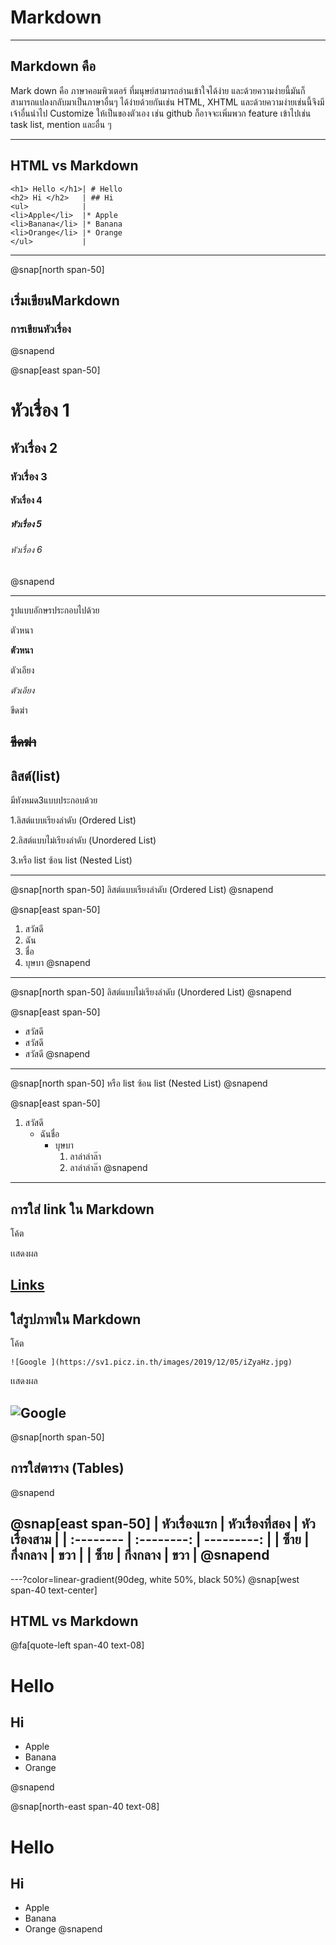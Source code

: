 # Markdown
---
## Markdown คือ 
    
 Mark down คือ ภาษาคอมพิวเตอร์ ที่มนุษย์สามารถอ่านเข้าใจได้ง่าย
    และด้วยความง่ายนี้มันก็สามารถแปลงกลับมาเป็นภาษาอื่นๆ
    ได้ง่ายด้วยกันเช่น HTML, XHTML และด้วยความง่ายเช่นนี้จึงมีเจ้าอื่นนำไป Customize ให้เป็นของตัวเอง
    เช่น github ก็อาจจะเพิ่มพวก feature 
    เข้าไปเช่น task list, mention และอื่น ๆ 

---

## HTML vs Markdown

    <h1> Hello </h1>| # Hello
    <h2> Hi </h2>   | ## Hi
    <ul>            |
    <li>Apple</li>  |* Apple
    <li>Banana</li> |* Banana
    <li>Orange</li> |* Orange
    </ul>           |

---
@snap[north span-50]
## เริ่มเขียนMarkdown

### การเขียนหัวเรื่อง
@snapend

@snap[east span-50]
# หัวเรื่อง 1
## หัวเรื่อง 2
### หัวเรื่อง 3
#### หัวเรื่อง 4
##### หัวเรื่อง 5
###### หัวเรื่อง 6
@snapend

                   
---
รูปแบบอักษรประกอบไปด้วย

ตัวหนา

**ตัวหนา**

ตัวเอียง

*ตัวเอียง*

ขีดฆ่า

~~ขีดฆ่า~~
---

## ลิสต์(list)

มีทังหมด3แบบประกอบด้วย


1.ลิสต์แบบเรียงลำดับ (Ordered List)


2.ลิสต์แบบไม่เรียงลำดับ (Unordered List)


3.หรือ list ซ้อน list (Nested List)


---
@snap[north span-50]
ลิสต์แบบเรียงลำดับ (Ordered List)
@snapend

@snap[east span-50]
1. สวัสดี
2. ฉัน
3. ชื่อ
4. บุษบา
@snapend

---
@snap[north span-50]
ลิสต์แบบไม่เรียงลำดับ (Unordered List)
@snapend

@snap[east span-50]
* สวัสดี
* สวัสดี
* สวัสดี
@snapend


---
@snap[north span-50]
หรือ list ซ้อน list  (Nested List)
@snapend

@snap[east span-50]
1. สวัสดี
   - ฉันชื่อ
     - บุษบา
       1. ลาล่าล่าล๊า
       2. ลาล่าล่าล๊า
@snapend

---
## การใส่ link ใน Markdown

โค้ต

เเสดงผล

[Links](http://www.google.com)
---
## ใส่รูปภาพใน Markdown 

โค้ต

    ![Google ](https://sv1.picz.in.th/images/2019/12/05/iZyaHz.jpg)

เเสดงผล

![Google ](https://www.google.co.th/images/branding/googlelogo/2x/googlelogo_color_272x92dp.png)
---
@snap[north span-50]
## การใส่ตาราง (Tables)
@snapend



@snap[east span-50]
| หัวเรื่องแรก | หัวเรื่องที่สอง |  หัวเรื่องสาม |
| :-------- | :--------: | ---------: |
|   ซ็าย   |   กึ่งกลาง   |    ขวา   |
|   ซ็าย   |   กึ่งกลาง   |    ขวา   |
@snapend
---

---?color=linear-gradient(90deg, white 50%, black 50%)
@snap[west span-40 text-center]
## HTML vs Markdown
@fa[quote-left span-40 text-08]
<h1> Hello </h1>
<h2> Hi </h2>
<ul>
  <li>Apple</li>
  <li>Banana</li>
  <li>Orange</li>
</ul>

@snapend

@snap[north-east span-40 text-08]
# Hello
## Hi
* Apple
* Banana
* Orange
@snapend